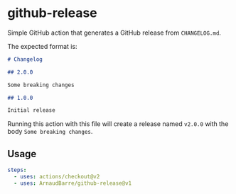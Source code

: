# github-release

Simple GitHub action that generates a GitHub release from `CHANGELOG.md`.

The expected format is:

```markdown
# Changelog

## 2.0.0

Some breaking changes

## 1.0.0

Initial release
```

Running this action with this file will create a release named `v2.0.0` with the body `Some breaking changes`.

## Usage

```yml
steps:
  - uses: actions/checkout@v2
  - uses: ArnaudBarre/github-release@v1
```
